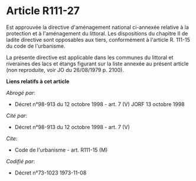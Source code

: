 # Article R111-27

Est approuvée la directive d'aménagement national ci-annexée relative à la protection et à l'aménagement du littoral. Les
dispositions du chapitre II de ladite directive sont opposables aux tiers, conformément à l'article R. 111-15 du code de
l'urbanisme.

La présente directive est applicable dans les communes du littoral et riveraines des lacs et étangs figurant sur la liste
annexée au présent article (non reproduite, voir JO du 26/08/1979 p. 2100).

**Liens relatifs à cet article**

_Abrogé par_:

  - Décret n°98-913 du 12 octobre 1998 - art. 7 (V) JORF 13 octobre 1998

_Cité par_:

  - Décret n°98-913 du 12 octobre 1998 - art. 7 (V)

_Cite_:

  - Code de l'urbanisme - art. R111-15 (M)

_Codifié par_:

  - Décret n°73-1023 1973-11-08
